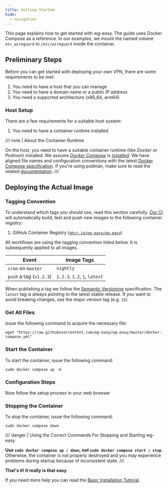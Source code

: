 ```yaml
---
title: Getting Started
hide:
  - navigation
---
```


This page explains how to get started with wg-easy. The guide uses Docker Compose as a reference. In our examples, we mount the named volume `etc_wireguard` to `/etc/wireguard` inside the container.

## Preliminary Steps

Before you can get started with deploying your own VPN, there are some requirements to be met:

1. You need to have a host that you can manage
2. You need to have a domain name or a public IP address
3. You need a supported architecture (x86_64, arm64)

### Host Setup

There are a few requirements for a suitable host system:

1. You need to have a container runtime installed

/// note | About the Container Runtime

On the host, you need to have a suitable container runtime (like _Docker_ or _Podman_) installed. We assume [_Docker Compose_][docker-compose] is [installed][docker-compose-installation]. We have aligned file names and configuration conventions with the latest [Docker Compose specification][docker-compose-specification].
If you're using podman, make sure to read the related [documentation][docs-podman].
///

[docker-compose]: https://docs.docker.com/compose/
[docker-compose-installation]: https://docs.docker.com/compose/install/
[docker-compose-specification]: https://docs.docker.com/compose/compose-file/
[docs-podman]: ./examples/tutorials/podman.md

## Deploying the Actual Image

### Tagging Convention

To understand which tags you should use, read this section carefully. [Our CI][github-ci] will automatically build, test and push new images to the following container registry:

1. GitHub Container Registry ([`ghcr.io/wg-easy/wg-easy`][ghcr-image])

All workflows are using the tagging convention listed below. It is subsequently applied to all images.

| Event                   | Image Tags                    |
| ----------------------- | ----------------------------- |
| `cron` on `master`      | `nightly`                     |
| `push` a tag (`v1.2.3`) | `1.2.3`, `1.2`, `1`, `latest` |

When publishing a tag we follow the [Semantic Versioning][semver] specification. The `latest` tag is always pointing to the latest stable release. If you want to avoid breaking changes, use the major version tag (e.g. `15`).

[github-ci]: https://github.com/wg-easy/wg-easy/actions
[ghcr-image]: https://github.com/wg-easy/wg-easy/pkgs/container/wg-easy
[semver]: https://semver.org/

### Get All Files

Issue the following command to acquire the necessary file:

```shell
wget "https://raw.githubusercontent.com/wg-easy/wg-easy/master/docker-compose.yml"
```

### Start the Container

To start the container, issue the following command:

```shell
sudo docker compose up -d
```

### Configuration Steps

Now follow the setup process in your web browser

### Stopping the Container

To stop the container, issue the following command:

```shell
sudo docker compose down
```

/// danger | Using the Correct Commands For Stopping and Starting wg-easy

**Use `sudo docker compose up / down`, not `sudo docker compose start / stop`**. Otherwise, the container is not properly destroyed and you may experience problems during startup because of inconsistent state.
///

**That's it! It really is that easy**.

If you need more help you can read the [Basic Installation Tutorial][basic-installation].

[basic-installation]: ./examples/tutorials/basic-installation.md
